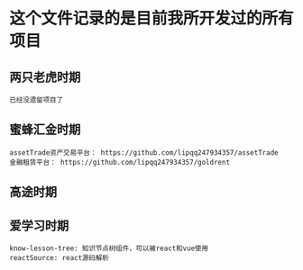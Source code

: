 # 这个文件记录的是目前我所开发过的所有项目

## 两只老虎时期

    已经没遗留项目了

## 蜜蜂汇金时期

    assetTrade资产交易平台： https://github.com/lipqq247934357/assetTrade
    金融租赁平台： https://github.com/lipqq247934357/goldrent

## 高途时期

## 爱学习时期

    know-lesson-tree: 知识节点树组件，可以被react和vue使用
    reactSource: react源码解析
